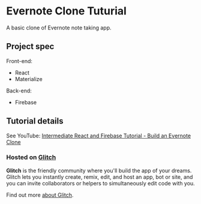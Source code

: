 # Evernote Clone Tuturial

A basic clone of Evernote note taking app.


## Project spec

Front-end:

- React
- Materialize


Back-end:

- Firebase

## Tutorial details

See YouTube:
[Intermediate React and Firebase Tutorial - Build an Evernote Clone](https://www.youtube.com/watch?v=I250xdtUvy8)


### Hosted on [Glitch](https://glitch.com/)

**Glitch** is the friendly community where you'll build the app of your dreams. Glitch lets you instantly create, remix, edit, and host an app, bot or site, and you can invite collaborators or helpers to simultaneously edit code with you.

Find out more [about Glitch](https://glitch.com/about).
